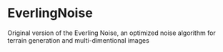# EverlingNoise
Original version of the Everling Noise, an optimized noise algorithm for terrain generation and multi-dimentional images 
